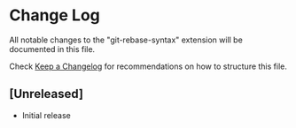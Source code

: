 # Change Log

All notable changes to the "git-rebase-syntax" extension will be documented in this file.

Check [Keep a Changelog](http://keepachangelog.com/) for recommendations on how to structure this file.

## [Unreleased]

- Initial release